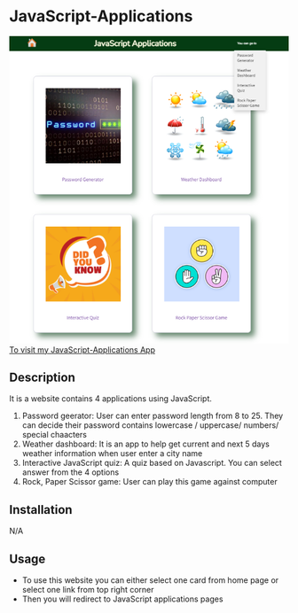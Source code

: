 # JavaScript-Applications

![](./assets/images/screenshot.png)
[To visit my JavaScript-Applications App]( https://ajilakj.github.io/JavaScript-Applications/)

## Description
It is a website contains 4 applications using JavaScript. 
1. Password geerator: User can enter password length from 8 to 25. They can decide their password contains lowercase / uppercase/ numbers/ special chaacters
2. Weather dashboard: It is an app to help get current and next 5 days weather information when user enter a city name
3. Interactive JavaScript quiz: A quiz based on Javascript. You can select answer from the 4 options
4. Rock, Paper Scissor game: User can play this game against computer

## Installation
N/A

## Usage
- To use this website you can either select one card from home page or select one link from top right corner
- Then you will redirect to JavaScript applications pages


